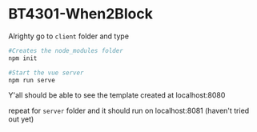 # BT4301-When2Block

Alrighty go to `client` folder and type

```bash
#Creates the node_modules folder
npm init

#Start the vue server
npm run serve
```

Y'all should be able to see the template created at localhost:8080 

repeat for `server` folder and it should run on localhost:8081 (haven't tried out yet)
